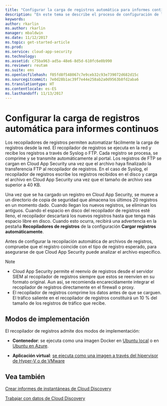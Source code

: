 ```yaml
---
title: "Configurar la carga de registros automática para informes continuos | Microsoft Docs"
description: "En este tema se describe el proceso de configuración de la carga de registros automática para informes continuos en Cloud App Security."
keywords: 
author: rkarlin
ms.author: rkarlin
manager: mbaldwin
ms.date: 11/12/2017
ms.topic: get-started-article
ms.prod: 
ms.service: cloud-app-security
ms.technology: 
ms.assetid: c75ba963-ad5a-48e6-8d5d-610fc6e0b990
ms.reviewer: reutam
ms.suite: ems
ms.openlocfilehash: f05fd8f548067c7e9ceb32c93e739072d682d15c
ms.sourcegitcommit: 7e0d28b1ac39f7e44e258ab2a0d9563b8fd2aba6
ms.translationtype: HT
ms.contentlocale: es-ES
ms.lasthandoff: 11/13/2017
---
```

# <a name="configure-automatic-log-upload-for-continuous-reports"></a>Configurar la carga de registros automática para informes continuos


Los recopiladores de registros permiten automatizar fácilmente la carga de registros desde la red. El recopilador de registros se ejecuta en la red y recibe los registros a través de Syslog o FTP. Cada registro se procesa, se comprime y se transmite automáticamente al portal. Los registros de FTP se cargan en Cloud App Security una vez que el archivo haya finalizado la transferencia FTP al recopilador de registros.  En el caso de Syslog, el recopilador de registros escribe los registros recibidos en el disco y carga el archivo en Cloud App Security una vez que el tamaño de archivo sea superior a 40 KB.

Una vez que se ha cargado un registro en Cloud App Security, se mueve a un directorio de copia de seguridad que almacena los últimos 20 registros en un momento dado. Cuando llegan los nuevos registros, se eliminan los antiguos. Cuando el espacio en disco del recopilador de registros esté lleno, el recopilador descartará los nuevos registros hasta que tenga más espacio libre en disco. Cuando esto ocurra, recibirá una advertencia en la pestaña **Recopiladores de registros** de la configuración **Cargar registros automáticamente**.

Antes de configurar la recopilación automática de archivos de registros, compruebe que el registro coincide con el tipo de registro esperado, para asegurarse de que Cloud App Security puede analizar el archivo específico.

> [!NOTE]
>-  Cloud App Security permite el reenvío de registros desde el servidor SIEM al recopilador de registros siempre que estos se reenvíen en su formato original. Aun así, se recomienda encarecidamente integrar el recopilador de registros directamente en el firewall o proxy.
>- El recopilador de registros comprime los datos antes de que se carguen. El tráfico saliente en el recopilador de registros constituirá un 10 % del tamaño de los registros de tráfico que recibe. 

## <a name="deployment-modes"></a>Modos de implementación

El recopilador de registros admite dos modos de implementación:

-   **Contenedor**: se ejecuta como una imagen Docker en [Ubuntu local](discovery-docker-ubuntu.md) o en [Ubuntu en Azure](discovery-docker-ubuntu-azure.md). 

-   **Aplicación virtual**: [se ejecuta como una imagen a través del hipervisor de Hyper-V o de VMware](configure-automatic-log-upload-for-continuous-reports.md)




## <a name="see-also"></a>Vea también
 
[Crear informes de instantáneas de Cloud Discovery](create-snapshot-cloud-discovery-reports.md)

[Trabajar con datos de Cloud Discovery](working-with-cloud-discovery-data.md)


